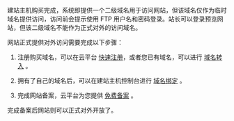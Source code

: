 建站主机购买完成，系统即提供一个二级域名用于访问网站，但该域名仅作为临时域名提供访问，访问前会提示使用 FTP 用户名和密码登录。站长可以登录预览网站，但该二级域名不能作为正式对外的访问域名。

网站正式提供对外访问需要完成以下步骤：

1. 注册购买域名，可以在云平台 [快速注册](https://dnspod.tce.fsphere.cn/)，或者您已有域名，可以进行 [域名转入](http://console.tce.fsphere.cn/domain/trans-in) 。

2. 拥有了自己的域名后，可以在建站主机控制台进行 [域名绑定](http://tcecqpoc.fsphere.cn/document/product/615/11183) 。

3. 完成网站备案，云平台为您提供 [免费备案](http://console.tce.fsphere.cn/beian) 。

完成备案后网站则可以正式对外开放了。
